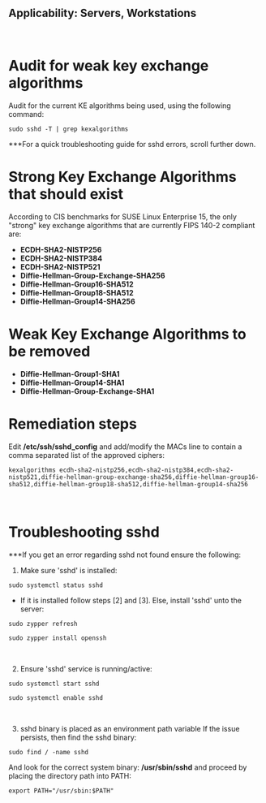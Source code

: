 ## Applicability: Servers, Workstations
<br>

# Audit for weak key exchange algorithms
Audit for the current KE algorithms being used, using the following command:

```
sudo sshd -T | grep kexalgorithms
```
***For a quick troubleshooting guide for sshd errors, scroll further down.
<br>

# Strong Key Exchange Algorithms that should exist
According to CIS benchmarks for SUSE Linux Enterprise 15, the only "strong" key exchange algorithms that are currently FIPS 140-2 compliant are: 
* __ECDH-SHA2-NISTP256__
* __ECDH-SHA2-NISTP384__
* __ECDH-SHA2-NISTP521__
* __Diffie-Hellman-Group-Exchange-SHA256__
* __Diffie-Hellman-Group16-SHA512__
* __Diffie-Hellman-Group18-SHA512__
* __Diffie-Hellman-Group14-SHA256__

# Weak Key Exchange Algorithms to be removed
* __Diffie-Hellman-Group1-SHA1__
* __Diffie-Hellman-Group14-SHA1__
* __Diffie-Hellman-Group-Exchange-SHA1__

# Remediation steps
Edit **/etc/ssh/sshd_config** and add/modify the MACs line to contain a comma separated list of the approved ciphers:
```
kexalgorithms ecdh-sha2-nistp256,ecdh-sha2-nistp384,ecdh-sha2-nistp521,diffie-hellman-group-exchange-sha256,diffie-hellman-group16-sha512,diffie-hellman-group18-sha512,diffie-hellman-group14-sha256
```

<br> 

# Troubleshooting sshd
***If you get an error regarding sshd not found ensure the following:
1. Make sure 'sshd' is installed:
```
sudo systemctl status sshd
```  
* If it is installed follow steps [2] and [3]. Else, install 'sshd' unto the server:
```
sudo zypper refresh
```
```
sudo zypper install openssh
```
<br>

2. Ensure 'sshd' service is running/active:
```
sudo systemctl start sshd
```
```
sudo systemctl enable sshd
```
<br>

3. sshd binary is placed as an environment path variable
If the issue persists, then find the sshd binary:
```
sudo find / -name sshd
```
And look for the correct system binary:  **/usr/sbin/sshd** and proceed by placing the directory path into PATH:
```
export PATH="/usr/sbin:$PATH"
```



